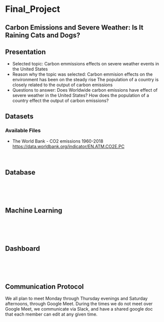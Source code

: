 # Final_Project
## Carbon Emissions and Severe Weather: Is It Raining Cats and Dogs?

## Presentation

* Selected topic: Carbon emmissions effects on severe weather events in the United States
* Reason why the topic was selected: Carbon emmision effects on the environment has been on the steady rise
                                     The population of a country is closely related to the output of carbon emissions
* Questions to answer:              Does Worldwide carbon emissions have effect of severe weather in the United States?
                                     How does the population of a country effect the output of carbon emissions?

## Datasets
  ### Available Files
  - The World Bank - CO2 emissions 1960-2018 https://data.worldbank.org/indicator/EN.ATM.CO2E.PC
</br></br></br>


## Database


</br></br></br>
## Machine Learning


</br></br></br>
## Dashboard


</br></br></br>
## Communication Protocol

We all plan to meet Monday through Thursday evenings and Saturday afternoons, through Google Meet. During the times we do not meet over Google Meet, we communicate via Slack, and have a shared google doc that each member can edit at any given time.
